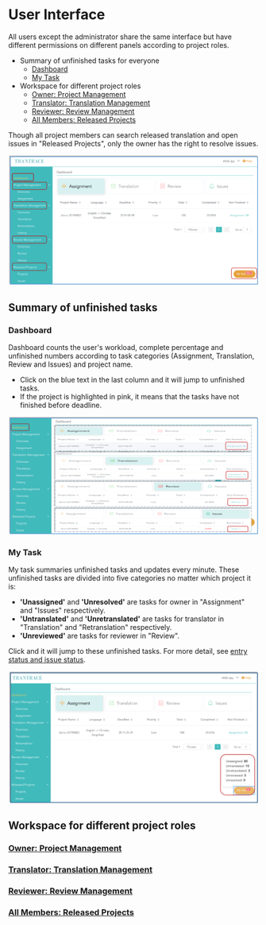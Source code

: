 # User Interface

All users except the administrator share the same interface but have different permissions on different panels according to project roles. 

- Summary of unfinished tasks for everyone
  - [Dashboard](#stat)
  - [My Task](#mytask)   
- Workspace for different project roles
  - [Owner: Project Management](owner-project-management.md)
  - [Translator: Translation Management](translator-translation-management.md)
  - [Reviewer: Review Management](reviewer-review-management.md)
  - [All Members: Released Projects](all-released-projects.md)

Though all project members can search released translation and open issues in "Released Projects", only the owner has the right to resolve issues. 

![](/assets/interface.user.png)             


## Summary of unfinished tasks

### Dashboard

<span id='stat'></span>

Dashboard counts the user's workload, complete percentage and unfinished numbers according to task categories (Assignment, Translation, Review and Issues) and project name. 
- Click on the blue text in the last column and it will jump to unfinished tasks.
- If the project is highlighted in pink, it means that the tasks have not finished before deadline.

![](/assets/dashboard.png)

### My Task

<span id='mytask'></span>

My task summaries unfinished tasks and updates every minute. 
These unfinished tasks are divided into five categories no matter which project it is: 

- **'Unassigned'** and **'Unresolved'** are tasks for owner in "Assignment" and "Issues" respectively.
- **'Untranslated'** and **'Unretranslated'** are tasks for translator  in "Translation" and "Retranslation" respectively.
- **'Unreviewed'** are tasks for reviewer in "Review". 

Click and it will jump to these unfinished tasks. For more detail, see [entry status and issue status](../glossary.md).

![](/assets/mytask.png)

## Workspace for different project roles

### [Owner: Project Management](owner-project-management.md)

### [Translator: Translation Management](translator-translation-management.md)

### [Reviewer: Review Management](reviewer-review-management.md)

### [All Members: Released Projects](all-released-projects.md)
















